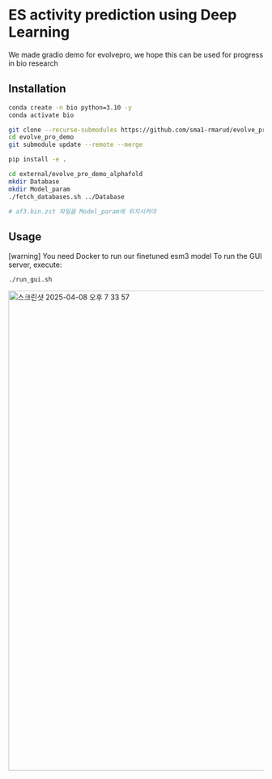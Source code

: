 # ES activity prediction using Deep Learning

We made gradio demo for evolvepro, we hope this can be used for progress in bio research

## Installation

```bash
conda create -n bio python=3.10 -y
conda activate bio

git clone --recurse-submodules https://github.com/sma1-rmarud/evolve_pro_demo.git
cd evolve_pro_demo
git submodule update --remote --merge

pip install -e .

cd external/evolve_pro_demo_alphafold
mkdir Database
mkdir Model_param
./fetch_databases.sh ../Database

# af3.bin.zst 파일을 Model_param에 위치시켜야 

```

## Usage
[warning] You need Docker to run our finetuned esm3 model
To run the GUI server, execute: 
```bash
./run_gui.sh
```

<img width="946" alt="스크린샷 2025-04-08 오후 7 33 57" src="https://github.com/user-attachments/assets/fc69f343-ea4b-4a14-aa87-ae6f42277d76" />
